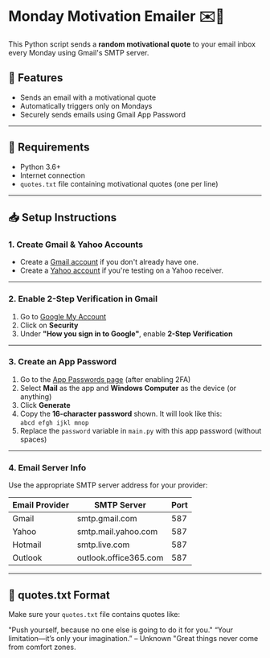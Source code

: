 # Monday Motivation Emailer ✉️💪

This Python script sends a **random motivational quote** to your email inbox every Monday using Gmail's SMTP server.

## 📌 Features

- Sends an email with a motivational quote
- Automatically triggers only on Mondays
- Securely sends emails using Gmail App Password

---

## 🔧 Requirements

- Python 3.6+
- Internet connection
- `quotes.txt` file containing motivational quotes (one per line)

---

## 📥 Setup Instructions

### 1. Create Gmail & Yahoo Accounts

- Create a [Gmail account](https://accounts.google.com/signup) if you don't already have one.
- Create a [Yahoo account](https://login.yahoo.com/account/create) if you're testing on a Yahoo receiver.

---

### 2. Enable 2-Step Verification in Gmail

1. Go to [Google My Account](https://myaccount.google.com/)
2. Click on **Security**
3. Under **"How you sign in to Google"**, enable **2-Step Verification**

---

### 3. Create an App Password

1. Go to the [App Passwords page](https://myaccount.google.com/apppasswords) (after enabling 2FA)
2. Select **Mail** as the app and **Windows Computer** as the device (or anything)
3. Click **Generate**
4. Copy the **16-character password** shown. It will look like this:  
   `abcd efgh ijkl mnop`
5. Replace the `password` variable in `main.py` with this app password (without spaces)

---

### 4. Email Server Info

Use the appropriate SMTP server address for your provider:

| Email Provider | SMTP Server              | Port |
|----------------|--------------------------|------|
| Gmail          | smtp.gmail.com           | 587  |
| Yahoo          | smtp.mail.yahoo.com      | 587  |
| Hotmail        | smtp.live.com            | 587  |
| Outlook        | outlook.office365.com    | 587  |

---

## 📄 quotes.txt Format

Make sure your `quotes.txt` file contains quotes like:

"Push yourself, because no one else is going to do it for you." “Your limitation—it’s only your imagination.” – Unknown "Great things never come from comfort zones.
